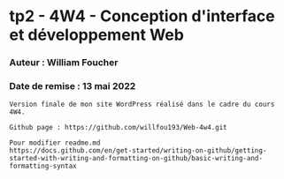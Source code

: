# tp2 - 4W4 - Conception d'interface et développement Web
### Auteur : William Foucher
### Date de remise : 13 mai 2022

```
Version finale de mon site WordPress réalisé dans le cadre du cours 4W4.

Github page : https://github.com/willfou193/Web-4w4.git

Pour modifier readme.md
https://docs.github.com/en/get-started/writing-on-github/getting-started-with-writing-and-formatting-on-github/basic-writing-and-formatting-syntax